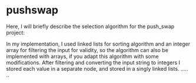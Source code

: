 # pushswap
Here, I will briefly describe the selection algorithm for the push_swap project:

In my implementation, I used linked lists for sorting algorithm and an integer array for filtering the input for validity, so the algorithm can also be implemented with  arrays, if you adapt this algorithm with some modifications. After filtering and converting the input string to integers I stored each value in a separate node, and stored in a singly linked lists. .....  ..
